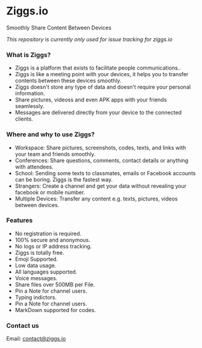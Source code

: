 # Ziggs.io
Smoothly Share Content Between Devices

*This repository is currently only used for issue tracking for ziggs.io*

### What is Ziggs?

- Ziggs is a platform that exists to facilitate people communications..
- Ziggs is like a meeting point with your devices, it helps you to transfer contents between these devices smoothly.
- Ziggs doesn't store any type of data and doesn't require your personal information.
- Share pictures, videoss and even APK apps with your friends seamlessly.
- Messages are delivered directly from your device to the connected clients.

### Where and why to use Ziggs?

- Workspace: Share pictures, screenshots, codes, texts, and links with your team and friends smoothly.
- Conferences: Share questions, comments, contact details or anything with attendees.
- School: Sending some texts to classmates, emails or Facebook accounts can be boring. Ziggs is the fastest way.
- Strangers: Create a channel and get your data without revealing your facebook or mobile number.
- Multiple Devices: Transfer any content e.g. texts, pictures, videos between devices.

### Features

- No registration is required.
- 100% secure and anonymous.
- No logs or IP address tracking.
- Ziggs is totally free.
- Emoji Supported.
- Low data usage.
- All languages supported.
- Voice messages.
- Share files over 500MB per File.
- Pin a Note for channel users.
- Typing indictors.
- Pin a Note for channel users.
- MarkDown supported for codes.


### Contact us

Email: [contact@ziggs.io](mailto:contact@ziggs.io)
